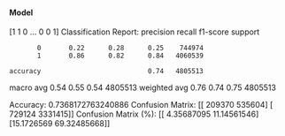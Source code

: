 #### Model
[1 1 0 ... 0 0 1]
Classification Report:
              precision    recall  f1-score   support

           0       0.22      0.28      0.25    744974
           1       0.86      0.82      0.84   4060539

    accuracy                           0.74   4805513
   macro avg       0.54      0.55      0.54   4805513
weighted avg       0.76      0.74      0.75   4805513

Accuracy: 0.7368172763240886
Confusion Matrix:
[[ 209370  535604]
 [ 729124 3331415]]
Confusion Matrix (%):
[[ 4.35687095 11.14561546]
 [15.1726569  69.32485668]]
